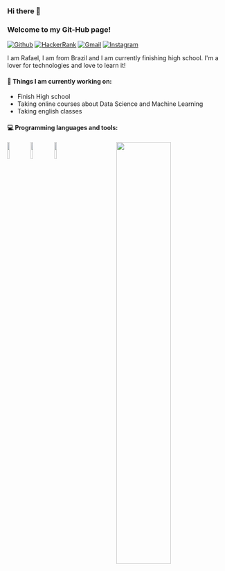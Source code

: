 ### Hi there 👋 
### Welcome to my Git-Hub page!

[![Github](https://img.shields.io/badge/-Github-000?style=flat&logo=Github&logoColor=white)](https://github.com/Rafael-Fortes)
[![HackerRank](https://img.shields.io/badge/-HackerRank-000?style=flat&logo=Hackerrank&logoColor=green)](https://www.hackerrank.com/rafael2003santos)
[![Gmail](https://img.shields.io/badge/-Gmail-c14438?style=flat&logo=Gmail&logoColor=white)](mailto:rafael2003santos1@gmail.com)
[![Instagram](https://img.shields.io/badge/-Instagram-ff69ba?style=flat&logo=Instagram&logoColor=white)](https://www.instagram.com/rafael.fortes_/)

I am Rafael, I am from Brazil and I am currently finishing high school. I'm a lover for technologies and love to learn it!

#### 🌱 Things I am currently working on: 
- Finish High school  
- Taking online courses about Data Science and Machine Learning
- Taking english classes

#### :computer: Programming languages and tools: 
<p>
<img width="50%" align="right" src="https://github-readme-stats.vercel.app/api?username=Rafael-Fortes&show_icons=true&hide_border=true" />

<code><img width="10%" src="https://www.vectorlogo.zone/logos/python/python-ar21.svg"></code>
<code><img width="10%" src="https://www.vectorlogo.zone/logos/git-scm/git-scm-ar21.svg"></code>
<code><img width="10%" src="https://www.vectorlogo.zone/logos/visualstudio_code/visualstudio_code-ar21.svg"></code>
</p>
